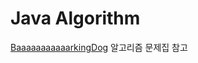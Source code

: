 # Java Algorithm
[BaaaaaaaaaaarkingDog](https://www.acmicpc.net/workbook/by/BaaaaaaaaaaarkingDog) 알고리즘 문제집 참고
